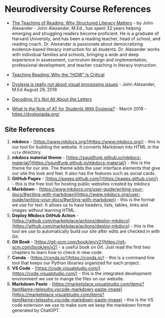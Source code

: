 # Neurodiversity Course References

* [The Teaching of Reading: Why Structured Literacy Matters](https://districtadministration.com/article/dyslexia-screening-and-the-use-of-acadience-reading-lp-2-5/) - by John Alexander - John Alexander, M.Ed., has spent 32 years helping emerging and struggling readers become proficient. He is a graduate of Harvard University, and has been a reading teacher, head of school, and reading coach. Dr. Alexander is passionate about democratizing evidence-based literacy instruction for all students. Dr. Alexander works with individual families and schools, bringing a wide and deep experience in assessment, curriculum design and implementation, professional development, and teacher coaching in literacy instruction.

* [Teaching Reading: Why the "HOW" Is Critical](https://www.voyagersopris.com/blog/edview360/teaching-reading-why-the-how-is-critical)


* [Dyslexia is really not about visual processing issues](https://www.linkedin.com/pulse/dyslexia-really-visual-processing-issues-john-alexander-m-ed/) - John Alexander, M.Ed August 29, 2018

* [Decoding: It's Not All About the Letters](https://pubs.asha.org/doi/10.1044/2018_LSHSS-17-0104)


* [What Is the Role of AT for Students With Dyslexia?](https://dyslexiaida.org/great-debate-what-is-the-role-of-at-for-students-with-dyslexia/) - March 2019 - https://dyslexiaida.org/
## Site References

1. **mkdocs** - [https://www.mkdocs.org/](https://www.mkdocs.org/) - this is our tool for building the website.  It converts Markdown into HTML in the ```site``` directory.
2. **mkdocs material theme** - [https://squidfunk.github.io/mkdocs-material/](https://squidfunk.github.io/mkdocs-material/) - this is the theme for our site.  The theme adds the user interface elements that give our site the look and feel.  It also has the features such as social cards.
3. **GitHub Pages** - [https://pages.github.com/](https://pages.github.com/) - this is the free tool for hosting public websites created by mkdocs
4. **Markdown** - [https://www.mkdocs.org/user-guide/writing-your-docs/#writing-with-markdown](https://www.mkdocs.org/user-guide/writing-your-docs/#writing-with-markdown) - this is the format we use for text.  It allows us to have headers, lists, tables, links and images without learning HTML.
5. **Deploy Mkdocs GitHub Action** - [https://github.com/marketplace/actions/deploy-mkdocs](https://github.com/marketplace/actions/deploy-mkdocs) - this is the tool we use to automatically build our site after edits are checked in with Git.
6. **Git Book** - [https://git-scm.com/book/en/v2](https://git-scm.com/book/en/v2) - a useful book on Git.  Just read the first two chapters to learn how to check in new code.
7. **Conda** - [https://conda.io/](https://conda.io/) - this is a command line tool that keeps our Python libraries organized for each project.
8. **VS Code** - [https://code.visualstudio.com/](https://code.visualstudio.com/) - this is the integrated development environment we use to mange the files on our website.
9. **Markdown Paste** - [https://marketplace.visualstudio.com/items?itemName=telesoho.vscode-markdown-paste-image](https://marketplace.visualstudio.com/items?itemName=telesoho.vscode-markdown-paste-image) - this is the VS code extension we use to make sure we keep the markdown format generated by ChatGPT.
